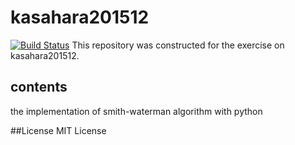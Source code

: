 # kasahara201512
[![Build Status](https://travis-ci.org/TakashiMatsuda/kasahara201512.svg?branch=master)](https://travis-ci.org/TakashiMatsuda/kasahara201512)
This repository was constructed for the exercise on kasahara201512.
## contents
the implementation of smith-waterman algorithm with python

##License
MIT License
